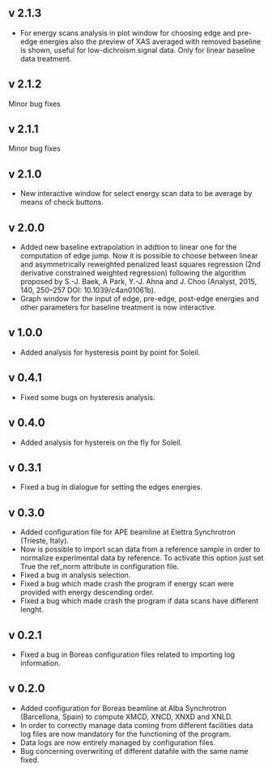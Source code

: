 v 2.1.3
-------
- For energy scans analysis in plot window for choosing edge and pre-edge energies also the preview of XAS averaged with removed baseline is shown, useful for low-dichroism signal data. Only for linear baseline data treatment.

v 2.1.2
-------
Minor bug fixes

v 2.1.1
-------
Minor bug fixes

v 2.1.0
-------
- New interactive window for select energy scan data to be average by means of check buttons.

v 2.0.0
-------
- Added new baseline extrapolation in addtion to linear one for the computation of edge jump.
Now it is possible to choose between linear and asymmetrically reweighted penalized least squares regression (2nd derivative constrained weighted regression) following the algorithm proposed by S.-J. Baek, A Park, Y.-J. Ahna and J. Choo (Analyst, 2015, 140, 250–257 DOI: 10.1039/c4an01061b).
- Graph window for the input of edge, pre-edge, post-edge energies and other parameters for baseline treatment is now interactive.

v 1.0.0
-------
- Added analysis for hysteresis point by point for Soleil.

v 0.4.1
-------
- Fixed some bugs on hysteresis analysis.

v 0.4.0
-------
- Added analysis for hystereis on the fly for Soleil.

v 0.3.1
-------
- Fixed a bug in dialogue for setting the edges energies.

v 0.3.0
-------
- Added configuration file for APE beamline at Elettra Synchrotron
  (Trieste, Italy).
- Now is possible to import scan data from a reference sample in order
  to normalize experimental data by reference. To activate this option
  just set True  the ref_norm attribute in configuration file.
- Fixed a bug in analysis selection.
- Fixed a bug which made crash the program if energy scan were provided
  with energy descending order.
- Fixed a bug which made crash the program if data scans have different
  lenght.

v 0.2.1
-------
- Fixed a bug in Boreas configuration files related to importing log
  information.

v 0.2.0
-------
- Added configuration for Boreas beamline at Alba Synchrotron 
  (Barcellona, Spain) to compute XMCD, XNCD, XNXD and XNLD.
- In order to correctly manage data coming from different facilities
  data log files are now mandatory for the functioning of the program.
- Data logs are now entirely managed by configuration files.
- Bug concerning overwriting of different datafile with the same name
  fixed.
